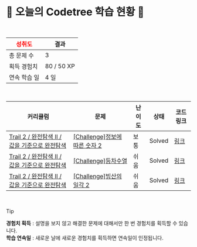 # 🌲 오늘의 Codetree 학습 현황 🌲

<br />

| <span style="color:red;display:block;text-align:center;"> **성취도**</span> | 결과 |
|---|---|
| 총 문제 수 | 3 |
| 획득 경험치 | 80 / 50 XP |
| 연속 학습 일 | 4 일 |

<br />

|커리큘럼|문제|난이도|상태|코드 링크|
|---|---|---|---|---|
|[Trail 2 / 완전탐색 II / 값을 기준으로 완전탐색](https://https://en.codetree.ai/trail-info/novice-mid/)|[[Challenge]정보에 따른 숫자 2](https://https://en.codetree.ai/trails/complete/curated-cards/challenge-number-based-on-information-2/)|보통|Solved|[링크](https://github.com/dlacksdn/codetree-TILs/blob/main/250113/%EC%A0%95%EB%B3%B4%EC%97%90%20%EB%94%B0%EB%A5%B8%20%EC%88%AB%EC%9E%90%202/number-based-on-information-2.cpp)|
|[Trail 2 / 완전탐색 II / 값을 기준으로 완전탐색](https://https://en.codetree.ai/trail-info/novice-mid/)|[[Challenge]등차수열](https://https://en.codetree.ai/trails/complete/curated-cards/challenge-arithmetic-sequence/)|쉬움|Solved|[링크](https://github.com/dlacksdn/codetree-TILs/blob/main/250113/%EB%93%B1%EC%B0%A8%EC%88%98%EC%97%B4/arithmetic-sequence.cpp)|
|[Trail 2 / 완전탐색 II / 값을 기준으로 완전탐색](https://https://en.codetree.ai/trail-info/novice-mid/)|[[Challenge]빙산의 일각 2](https://https://en.codetree.ai/trails/complete/curated-cards/challenge-the-tip-of-the-iceberg-2/)|쉬움|Solved|[링크](https://github.com/dlacksdn/codetree-TILs/blob/main/250113/%EB%B9%99%EC%82%B0%EC%9D%98%20%EC%9D%BC%EA%B0%81%202/the-tip-of-the-iceberg-2.cpp)|


<br />

> [!TIP]
> **경험치 획득** : 설명을 보지 않고 해결한 문제에 대해서만 한 번 경험치를 획득할 수 있습니다.  
> **학습 연속일** : 새로운 날에 새로운 경험치를 획득하면 연속일이 인정됩니다.

